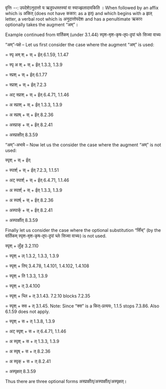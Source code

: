 

वृत्तिः --: उपदेशेऽनुदात्तो य ऋदुपधस्तस्यां वा स्याज्झलादावकिति । When followed by an affix which is अकित् (does not have ककार: as a इत्) and which begins with a झल् letter, a verbal root which is अनुदात्तोपदेशः and has a penultimate ऋकारः optionally takes the augment “अम्”।


Example continued from वार्तिकम् (under 3.1.44) स्पृश-मृश-कृष-तृप-दृपां च्लेः सिज्वा वाच्यः


“अम्”-पक्षे – Let us first consider the case where the augment “अम्” is used:

= स्पृ अम् श् + स् + ईत् 6.1.59, 1.1.47

= स्पृ अ श् + स् + ईत् 1.3.3, 1.3.9

= स्प्रश् + स् + ईत् 6.1.77

= स्प्राश् + स् + ईत् 7.2.3

= अट् स्प्राश् + स् + ईत् 6.4.71, 1.1.46

= अ स्प्राश् + स् + ईत् 1.3.3, 1.3.9

= अ स्प्राष् + स् + ईत् 8.2.36

= अस्प्राक् + स् + ईत् 8.2.41

= अस्प्राक्षीत् 8.3.59


“अम्”-अभावे – Now let us the consider the case where the augment “अम्” is not used:


स्पृश् + स् + ईत्

= स्पार्श् + स् + ईत् 7.2.3, 1.1.51

= अट् स्पार्श् + स् + ईत् 6.4.71, 1.1.46

= अ स्पार्श् + स् + ईत् 1.3.3, 1.3.9

= अ स्पार्ष् + स् + ईत् 8.2.36

= अस्पार्क् + स् + ईत् 8.2.41

= अस्पार्क्षीत् 8.3.59


Finally let us consider the case where the optional substitution “सिँच्” (by the वार्तिकम् स्पृश-मृश-कृष-तृप-दृपां च्लेः सिज्वा वाच्यः) is not used.


स्पृश् + लुँङ् 3.2.110

= स्पृश् + ल् 1.3.2, 1.3.3, 1.3.9

= स्पृश् + तिप् 3.4.78, 1.4.101, 1.4.102, 1.4.108

= स्पृश् + ति 1.3.3, 1.3.9

= स्पृश् + त् 3.4.100

= स्पृश् + च्लि + त् 3.1.43. 7.2.10 blocks 7.2.35

= स्पृश् + क्स + त् 3.1.45. Note: Since “क्स” is a कित्-प्रत्ययः, 1.1.5 stops 7.3.86. Also 6.1.59 does not apply.

= स्पृश् + स + त् 1.3.8, 1.3.9

= अट् स्पृश् + स + त् 6.4.71, 1.1.46

= अ स्पृश् + स + त् 1.3.3, 1.3.9

= अ स्पृष् + स + त् 8.2.36

= अ स्पृक् + स + त् 8.2.41

= अस्पृक्षत् 8.3.59


Thus there are three optional forms अस्प्राक्षीत्/अस्पार्क्षीत्/अस्पृक्षत्।

